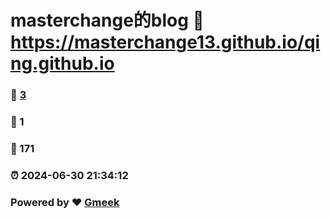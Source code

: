 # masterchange的blog :link: https://masterchange13.github.io/qing.github.io 
### :page_facing_up: [3](https://masterchange13.github.io/qing.github.io/tag.html) 
### :speech_balloon: 1 
### :hibiscus: 171 
### :alarm_clock: 2024-06-30 21:34:12 
### Powered by :heart: [Gmeek](https://github.com/Meekdai/Gmeek)
